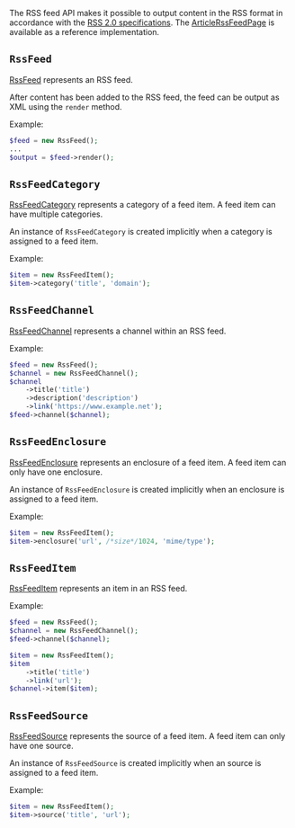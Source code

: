 The RSS feed API makes it possible to output content in the RSS format in accordance with the [RSS 2.0 specifications](https://www.rssboard.org/rss-specification).
The [ArticleRssFeedPage](https://github.com/WoltLab/WCF/blob/master/wcfsetup/install/files/lib/page/ArticleRssFeedPage.class.php) is available as a reference implementation.

## `RssFeed`

[RssFeed](https://github.com/WoltLab/WCF/blob/master/wcfsetup/install/files/lib/system/rssFeed/RssFeed.class.php) represents an RSS feed.

After content has been added to the RSS feed, the feed can be output as XML using the `render` method.

Example:

```php
$feed = new RssFeed();
...
$output = $feed->render();
```

## `RssFeedCategory`

[RssFeedCategory](https://github.com/WoltLab/WCF/blob/master/wcfsetup/install/files/lib/system/rssFeed/RssFeedCategory.class.php) represents a category of a feed item. A feed item can have multiple categories.

An instance of `RssFeedCategory` is created implicitly when a category is assigned to a feed item.

Example:

```php
$item = new RssFeedItem();
$item->category('title', 'domain');
```

## `RssFeedChannel`

[RssFeedChannel](https://github.com/WoltLab/WCF/blob/master/wcfsetup/install/files/lib/system/rssFeed/RssFeedChannel.class.php) represents a channel within an RSS feed.

Example:

```php
$feed = new RssFeed();
$channel = new RssFeedChannel();
$channel
    ->title('title')
    ->description('description')
    ->link('https://www.example.net');
$feed->channel($channel);
```

## `RssFeedEnclosure`

[RssFeedEnclosure](https://github.com/WoltLab/WCF/blob/master/wcfsetup/install/files/lib/system/rssFeed/RssFeedEnclosure.class.php) represents an enclosure of a feed item. A feed item can only have one enclosure.

An instance of `RssFeedEnclosure` is created implicitly when an enclosure is assigned to a feed item.

Example:

```php
$item = new RssFeedItem();
$item->enclosure('url', /*size*/1024, 'mime/type');
```

## `RssFeedItem`

[RssFeedItem](https://github.com/WoltLab/WCF/blob/master/wcfsetup/install/files/lib/system/rssFeed/RssFeedItem.class.php) represents an item in an RSS feed.

Example:

```php
$feed = new RssFeed();
$channel = new RssFeedChannel();
$feed->channel($channel);

$item = new RssFeedItem();
$item
    ->title('title')
    ->link('url');
$channel->item($item);
```

## `RssFeedSource`

[RssFeedSource](https://github.com/WoltLab/WCF/blob/master/wcfsetup/install/files/lib/system/rssFeed/RssFeedSource.class.php) represents the source of a feed item. A feed item can only have one source.

An instance of `RssFeedSource` is created implicitly when an source is assigned to a feed item.

Example:

```php
$item = new RssFeedItem();
$item->source('title', 'url');
```
